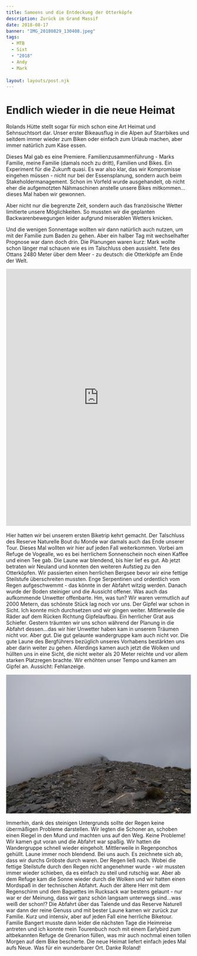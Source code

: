 ```yaml
---
title: Samoens und die Entdeckung der Otterköpfe
description: Zurück im Grand Massif
date: 2018-08-17
banner: "IMG_20180829_130408.jpeg"
tags:
  - MTB
  - Sixt
  - "2018"
  - Andy
  - Mark

layout: layouts/post.njk
---
```

  
# Endlich wieder in die neue Heimat

Rolands Hütte stellt sogar für mich schon eine Art Heimat und Sehnsuchtsort dar. Unser erster Bikeausflug in die Alpen auf Starrbikes und seitdem immer wieder zum Biken oder einfach zum Urlaub machen, aber immer natürlich zum Käse essen.

Dieses Mal gab es eine Premiere. Familienzusammenführung - Marks Familie, meine Familie (damals noch zu dritt), Familien und Bikes. Ein Experiment für die Zukunft quasi. Es war also klar, das wir Kompromisse eingehen müssen - nicht nur bei der Essensplanung, sondern auch beim Stakeholdermanagement. Schon im Vorfeld wurde ausgehandelt, ob nicht eher die aufgemotzten Nähmaschinen anstelle unsere Bikes mitkommen…dieses Mal haben wir gewonnen.

Aber nicht nur die begrenzte Zeit, sondern auch das französische Wetter limitierte unsere Möglichkeiten. So mussten wir die geplanten Backwarenbewegungen leider aufgrund miserablen Wetters knicken.

Und die wenigen Sonnentage wollten wir dann natürlich auch nutzen, um mit der Familie zum Baden zu gehen. Aber ein halber Tag mit wechselhafter Prognose war dann doch drin. Die Planungen waren kurz: Mark wollte schon länger mal schauen wie es im Talschluss oben aussieht. Tete des Ottans 2480 Meter über dem Meer - zu deutsch: die Otterköpfe am Ende der Welt.

<iframe src="https://www.komoot.de/tour/42791783/embed?profile=1" width="100%" height="700" frameborder="0" scrolling="no"></iframe>

Hier hatten wir bei unserem ersten Biketrip kehrt gemacht. Der Talschluss des Reserve Naturelle Bout du Monde war damals auch das Ende unserer Tour. Dieses Mal wollten wir hier auf jeden Fall weiterkommen. Vorbei am Refuge de Vogealle, wo es bei herrlichem Sonnenschein noch einen Kaffee und einen Tee gab. Die Laune war blendend, bis hier lief es gut. Ab jetzt betraten wir Neuland und konnten den weiteren Aufstieg zu den Otterköpfen. Wir passierten einen herrlichen Bergsee bevor wir eine fettige Steilstufe überschreiten mussten. Enge Serpentinen und ordentlich vom Regen aufgeschwemmt - das könnte in der Abfahrt witzig werden. Danach wurde der Boden steiniger und die Aussicht offener. Was auch das aufkommende Unwetter offenbarte. Hm, was tun? Wir waren vermutlich auf 2000 Metern, das schönste Stück lag noch vor uns. Der Gipfel war schon in Sicht. Ich konnte mich durchsetzen und wir gingen weiter. Mittlerweile die Räder auf dem Rücken Richtung Gipfelaufbau. Ein herrlicher Grat aus Schiefer. Gestern träumten wir uns schon während der Planung in die Abfahrt dessen…das wir hier Unwetter haben kam in unserem Träumen nicht vor. Aber gut. Die gut gelaunte wandergruppe kam auch nicht vor. Die gute Laune des Bergführers bezüglich unseres Vorhabens bestärkten uns aber darin weiter zu gehen. Allerdings kamen auch jetzt die Wolken und hüllten uns in eine Sicht, die nicht weiter als 20 Meter reichte und vor allem starken Platzregen brachte. Wir erhöhten unser Tempo und kamen am Gipfel an. Aussicht: Fehlanzeige.

![Wunderbare Aussicht am Gipfel](media/IMG_20180829_130408.jpeg)

 Immerhin, dank des steinigen Untergrunds sollte der Regen keine übermäßigen Probleme darstellen. Wir legten die Schoner an, schoben einen Riegel in den Mund und machten uns auf den Weg. Keine Probleme! Wir kamen gut voran und die Abfahrt war spaßig. Wir hatten die Wandergruppe schnell wieder eingeholt. Mittlerweile in Regenponchos gehüllt. Laune immer noch blendend. Bei uns auch. Es zeichnete sich ab, dass wir durchs Gröbste durch waren. Der Regen ließ nach. Wobei die fettige Steilstufe durch den Regen nicht angenehmer wurde - wir mussten immer wieder schieben, da es einfach zu steil und rutschig war. Aber ab dem Refuge kam die Sonne wieder durch die Wolken und wir hatten einen Mordspaß in der technischen Abfahrt. Auch der ältere Herr mit dem Regenschirm und dem Baguettes im Rucksack war bestens gelaunt - nur war er der Meinung, dass wir ganz schön langsam unterwegs sind…was weiß der schon!? Die Abfahrt über das Talende und das Reserve Naturell war dann der reine Genuss und mit bester Laune kamen wir zurück zur Familie. Kurz und intensiv, aber auf jeden Fall eine herrliche Biketour. Familie Bangert musste dann leider die nächsten Tage die Heimreise antreten und ich konnte mein Tourenbuch noch mit einem Earlybird zum altbekannten Refuge de Grenarion füllen, was mir auch nochmal einen tollen Morgen auf dem Bike bescherte. Die neue Heimat liefert einfach jedes Mal aufs Neue. Was für ein wunderbarer Ort. Danke Roland!